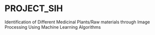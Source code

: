 # PROJECT_SIH
Identification of Different Medicinal Plants/Raw materials through Image Processing Using Machine Learning Algorithms
